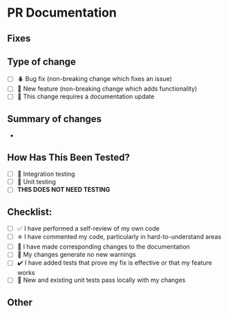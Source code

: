 # PR Documentation

## Fixes #

## Type of change
- [ ] :beetle: Bug fix (non-breaking change which fixes an issue)
- [ ] :hatching_chick: New feature (non-breaking change which adds functionality)
- [ ] :page_with_curl: This change requires a documentation update

## Summary of changes
- 

## How Has This Been Tested?
- [ ] :black_square_button: Integration testing
- [ ] :white_square_button: Unit testing
- [ ] **THIS DOES NOT NEED TESTING**

## Checklist:
- [ ] :white_check_mark: I have performed a self-review of my own code
- [ ] :eight_spoked_asterisk: I have commented my code, particularly in hard-to-understand areas
- [ ] :page_facing_up: I have made corresponding changes to the documentation
- [ ] :no_entry_sign: My changes generate no new warnings
- [ ] :heavy_check_mark: I have added tests that prove my fix is effective or that my feature works
- [ ] :100: New and existing unit tests pass locally with my changes

## Other
